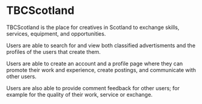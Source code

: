 # TBCScotland

TBCScotland is the place for creatives in Scotland to exchange skills, services, equipment, and opportunities.

Users are able to search for and view both classified advertisments and the profiles of the users that create them.

Users are able to create an account and a profile page where they can promote their work and experience, create postings, and communicate with other users.

Users are also able to provide comment feedback for other users; for example for the quality of their work, service or exchange.

